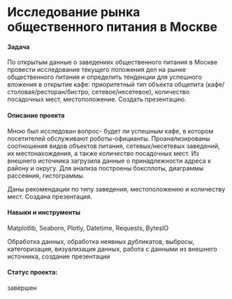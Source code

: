 # Исследование рынка общественного питания в Москве

#### Задача

По открытым данные о заведениях общественного питания в Москве провести исследование текущего положения дел на рынке общественного питания и определить тенденции для успешного вложения в открытие кафе: приоритетный тип объекта общепита (кафе/столовая/ресторан/бистро, сетевое/несетевое), количество посадочных мест, местоположение. Создать презентацию.

#### Описание проекта

Мною был исследован вопрос- будет ли успешным кафе, в котором посетителей обслуживают роботы-официанты. Проанализированы соотношения видов объектов питания, сетевых/несетевых заведений, их местонахождения, а также количество посадочных мест. Из внешнего источника загрузила данные о принадлежности адреса к району и округу. Для анализа построены боксплоты, диаграммы рассеяния, гистограммы.

Даны рекомендации по типу заведения, местоположению и количеству мест. Создана презентация.

#### Навыки и инструменты

Matplotlib, Seaborn, Plotly, Datetime, Requests, BytesIO

Обработка данных, обработка неявных дубликатов, выбросы, категоризация, визуализация данных, работа с данными из внешнего источника, создание презентации

#### Статус проекта: 
завершен
